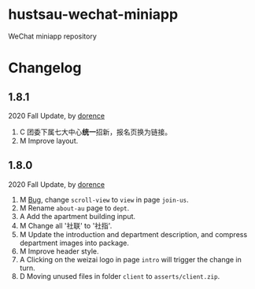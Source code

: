 # hustsau-wechat-miniapp
WeChat miniapp repository

# Changelog

## 1.8.1

2020 Fall Update, by [dorence](https://github.com/dorence)

1. C 团委下属七大中心**统一**招新，报名页换为链接。
2. M Improve layout.

## 1.8.0

2020 Fall Update, by [dorence](https://github.com/dorence)

1. M [Bug](https://developers.weixin.qq.com/community/develop/doc/00024c21950428e7e85afdc9150000), change `scroll-view` to `view` in page `join-us`.
2. M Rename `about-au` page to `dept`.
3. A Add the apartment building input.
4. M Change all '社联' to '社指'.
5. M Update the introduction and department description, and compress department images into package.
6. M Improve header style.
7. A Clicking on the weizai logo in page `intro` will trigger the change in turn.
8. D Moving unused files in folder `client` to `asserts/client.zip`.
